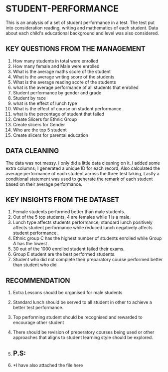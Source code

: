 # STUDENT-PERFORMANCE
This is an analysis of a set of student performance in a test. The test put into consideration reading, writing and mathematics of each student. Data about each child's educational background and level was also considered.

## KEY QUESTIONS FROM THE MANAGEMENT
1. How many students in total were enrolled
2. How many female and Male were enrolled
3. What is the average maths score of the student
4. What is the average writing score of the students
5. What is the average reading score of the students
5. what is the average performance of all students that enrolled 
6. Student performance by gender and grade
7. Student by race
8. what is the effect of lunch type 
9. What is the effect of course on student performance
10. what is the percentage of student that failed
11. Create Slicers for Ethnic Group
12. Create slicers for Gender
13. Who are the top 5 student
14. Create slicers for parental education

## DATA CLEANING
The data was not messy. I only did a little data cleaning on it. I added some extra columns; I generated a unique ID for each record, Also calculated the average performance of each student across the three test taking, Lastly a conditional statement was used to generate the remark of each student based on their average performance. 

## KEY INSIGHTS FROM THE DATASET
1. Female students performed better than male students. 
2. Out of the 5 top students, 4 are females while 1 is a male.
3. Lunch type affects students performance; standard lunch positively affects student performance while reduced lunch negatively affects student performance.
4. Ethnic group C  has the highest number of students enrolled while Group A has the lowest .
5. 30  out of the 1000 enrolled student failed their exams. 
6. Group E student are the best performed students.
7. Student who did not complete their preparatory course performed better than student who did

## RECOMMENDATION
1. Extra Lessons should be organised for male students
2. Standard lunch should be served to all student in other to achieve a better test performance. 
3. Top performing student should be recognised and rewarded to encourage other student
4. There should be revision of preperatory courses being used or other approaches that aligns to student learning style should be explored.

5. ## P.S:
6. *I have also attached the file here
